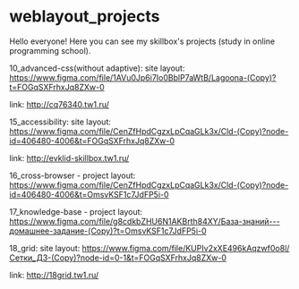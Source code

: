 # weblayout_projects
Hello everyone!
Here you can see my skillbox's projects (study in online programming school).

10_advanced-css(without adaptive):
site layout: 
https://www.figma.com/file/1AVu0Jp6i7Io0BblP7aWtB/Lagoona-(Copy)?t=FOGqSXFrhxJq8ZXw-0

link: http://cq76340.tw1.ru/


15_accessibility:
site layout: 
https://www.figma.com/file/CenZfHpdCgzxLpCqaGLk3x/Cld-(Copy)?node-id=406480-4006&t=FOGqSXFrhxJq8ZXw-0

link: http://evklid-skillbox.tw1.ru/

16_cross-browser - 
project layout:
https://www.figma.com/file/CenZfHpdCgzxLpCqaGLk3x/Cld-(Copy)?node-id=406480-4006&t=OmsvKSF1c7JdFP5i-0

17_knowledge-base - 
project layout:
https://www.figma.com/file/g8cdkbZHU6N1AKBrth84XY/База-знаний---домашнее-задание-(Copy)?t=OmsvKSF1c7JdFP5i-0

18_grid:
site layout: 
https://www.figma.com/file/KUPIv2xXE496kAqzwf0o8l/Сетки_ДЗ-(Copy)?node-id=0-1&t=FOGqSXFrhxJq8ZXw-0

link: http://18grid.tw1.ru/

